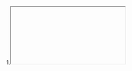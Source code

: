 1.<iframe>能够将另一个HTML页面嵌入到当前页面中。
2.position属性设置元素在文档中的定位方式,position:relative;元素根据文档的正常流程进行定位，然后根据top, right, bottom, left的值相对于自身进行偏移。
3.text-transform CSS 属性指定如何将元素的文本大写显示。它可以使文本为全大写或全小写，也可以单独对每个单词进行操作。
4.cursor光标
5.display: flex;是将其设置为flex容器
6.width: 60vw;  vm:基于视口的宽度.60vmin将等于视口宽度的60%
7.<nav>可包在ul或ol外面，表示导航
导航里面的<a>标签设置href，就可以导航到id为这个的部分。eg.设置href="#features"，点击后就可导航到id为features的部分
8.input[type='email']CSS选择器用中括号可选择出相应类型的input
9.form标签的action属性是必需的，规定当提交表单时，向何处发送表单数据。
